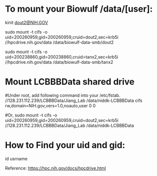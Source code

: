 # To mount your Biowulf /data/[user]:

kinit dout2@NIH.GOV

sudo mount -t cifs -o uid=200260959,gid=200260959,cruid=dout2,sec=krb5i //hpcdrive.nih.gov/data /data/biowulf-data-smb/dout2

sudo mount -t cifs -o uid=200238860,gid=200238860,cruid=tanx2,sec=krb5i //hpcdrive.nih.gov/data /data/biowulf-data-smb/tanx2

# Mount LCBBBData shared drive

#Under root, add following command into your /etc/fstab.
//128.231.112.239/LCBBBData/Jiang_Lab /data/niddk-LCBBBData cifs rw,domain=NIH.gov,vers=1.0,noauto,user 0 0

#Or,
sudo mount -t cifs -o uid=200260959,gid=200260959,cruid=dout2,sec=krb5i //128.231.112.239/LCBBBData/Jiang_Lab /data/niddk-LCBBBData



# How to Find your uid and gid:
id usrname

Reference: https://hpc.nih.gov/docs/hpcdrive.html 
